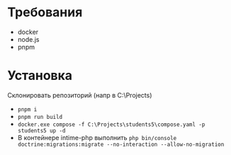 # Требования
- docker
- node.js
- pnpm 

# Установка
Склонировать репозиторий (напр в C:\Projects)
- `pnpm i`
- `pnpm run build`
- `docker.exe compose -f C:\Projects\students5\compose.yaml -p students5 up -d`
- В контейнере intime-php выполнить `php bin/console doctrine:migrations:migrate --no-interaction --allow-no-migration`
